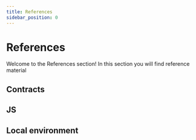 ```yaml
---
title: References
sidebar_position: 0
---
```


# References

Welcome to the References section! In this section you will find reference material

## Contracts

## JS

## Local environment